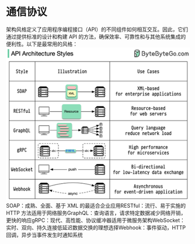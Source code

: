# 通信协议

架构风格定义了应用程序编程接口（API）的不同组件如何相互交互。因此，它们通过提供标准的设计和构建 API 的方法，确保效率、可靠性和与其他系统集成的便利性。以下是最常用的风格：![](../images/api-architecture-styles.png)SOAP：成熟、全面、基于 XML 的最适合企业应用RESTful：流行、易于实施的 HTTP 方法适用于网络服务GraphQL：查询语言，请求特定数据减少网络开销，更快的响应gRPC：现代、高性能、协议缓冲器适用于微服务架构WebSocket：实时、双向、持久连接低延迟数据交换的理想选择Webhook：事件驱动，HTTP 回调，异步当事件发生时通知系统